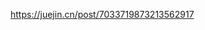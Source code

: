 <!--
 * @Author: devilswj
 * @Date: 2021-12-14 09:04:17
 * @LastEditors: devilswj
 * @LastEditTime: 2021-12-14 09:04:52
 * @FilePath: \shop\readme.md
-->
https://juejin.cn/post/7033719873213562917